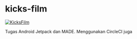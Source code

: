 # kicks-film

[![KicksFilm](https://circleci.com/github/mirfanrafif/kicks-film.svg?style=svg)](https://app.circleci.com/pipelines/github/mirfanrafif/kicks-film)

Tugas Android Jetpack dan MADE. Menggunakan CircleCI juga
